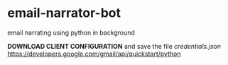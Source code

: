 # email-narrator-bot
email narrating using python in background

<b>DOWNLOAD CLIENT CONFIGURATION</b> and save the file <i>credentials.json</i>
<br>
https://developers.google.com/gmail/api/quickstart/python
